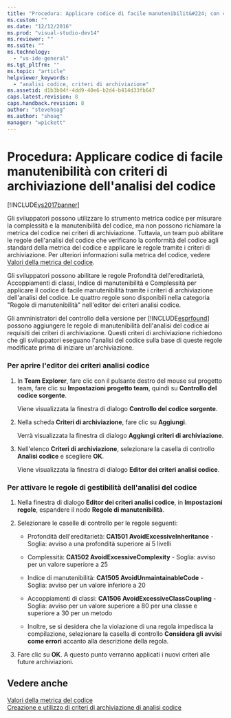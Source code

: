 ```yaml
---
title: "Procedura: Applicare codice di facile manutenibilit&#224; con criteri di archiviazione dell&#39;analisi del codice | Microsoft Docs"
ms.custom: ""
ms.date: "12/12/2016"
ms.prod: "visual-studio-dev14"
ms.reviewer: ""
ms.suite: ""
ms.technology: 
  - "vs-ide-general"
ms.tgt_pltfrm: ""
ms.topic: "article"
helpviewer_keywords: 
  - "analisi codice, criteri di archiviazione"
ms.assetid: d1b3b04f-4dd9-40e6-b2d4-b414d33fb647
caps.latest.revision: 8
caps.handback.revision: 8
author: "stevehoag"
ms.author: "shoag"
manager: "wpickett"
---
```

# Procedura: Applicare codice di facile manutenibilit&#224; con criteri di archiviazione dell&#39;analisi del codice
[!INCLUDE[vs2017banner](../code-quality/includes/vs2017banner.md)]

Gli sviluppatori possono utilizzare lo strumento metrica codice per misurare la complessità e la manutenibilità del codice, ma non possono richiamare la metrica del codice nei criteri di archiviazione.  Tuttavia, un team può abilitare le regole dell'analisi del codice che verificano la conformità del codice agli standard della metrica del codice e applicare le regole tramite i criteri di archiviazione.  Per ulteriori informazioni sulla metrica del codice, vedere [Valori della metrica del codice](../code-quality/code-metrics-values.md).  
  
 Gli sviluppatori possono abilitare le regole Profondità dell'ereditarietà, Accoppiamenti di classi, Indice di manutenibilità e Complessità per applicare il codice di facile manutenibilità tramite i criteri di archiviazione dell'analisi del codice.  Le quattro regole sono disponibili nella categoria "Regole di manutenibilità" nell'editor dei criteri analisi codice.  
  
 Gli amministratori del controllo della versione per [!INCLUDE[esprfound](../code-quality/includes/esprfound_md.md)] possono aggiungere le regole di manutenibilità dell'analisi del codice ai requisiti dei criteri di archiviazione.  Questi criteri di archiviazione richiedono che gli sviluppatori eseguano l'analisi del codice sulla base di queste regole modificate prima di iniziare un'archiviazione.  
  
### Per aprire l'editor dei criteri analisi codice  
  
1.  In **Team Explorer**, fare clic con il pulsante destro del mouse sul progetto team, fare clic su **Impostazioni progetto team**, quindi su **Controllo del codice sorgente**.  
  
     Viene visualizzata la finestra di dialogo **Controllo del codice sorgente**.  
  
2.  Nella scheda **Criteri di archiviazione**, fare clic su **Aggiungi**.  
  
     Verrà visualizzata la finestra di dialogo **Aggiungi criteri di archiviazione**.  
  
3.  Nell'elenco **Criteri di archiviazione**, selezionare la casella di controllo **Analisi codice** e scegliere **OK**.  
  
     Viene visualizzata la finestra di dialogo **Editor dei criteri analisi codice**.  
  
### Per attivare le regole di gestibilità dell'analisi del codice  
  
1.  Nella finestra di dialogo **Editor dei criteri analisi codice**, in **Impostazioni regole**, espandere il nodo **Regole di manutenibilità**.  
  
2.  Selezionare le caselle di controllo per le regole seguenti:  
  
    -   Profondità dell'ereditarietà: **CA1501 AvoidExcessiveInheritance** \- Soglia: avviso a una profondità superiore ai 5 livelli  
  
    -   Complessità: **CA1502 AvoidExcessiveComplexity** \- Soglia: avviso per un valore superiore a 25  
  
    -   Indice di manutenibilità: **CA1505 AvoidUnmaintainableCode** \- Soglia: avviso per un valore inferiore a 20  
  
    -   Accoppiamenti di classi: **CA1506 AvoidExcessiveClassCoupling** \- Soglia: avviso per un valore superiore a 80 per una classe e superiore a 30 per un metodo  
  
    -   Inoltre, se si desidera che la violazione di una regola impedisca la compilazione, selezionare la casella di controllo **Considera gli avvisi come errori** accanto alla descrizione della regola.  
  
3.  Fare clic su **OK**.  A questo punto verranno applicati i nuovi criteri alle future archiviazioni.  
  
## Vedere anche  
 [Valori della metrica del codice](../code-quality/code-metrics-values.md)   
 [Creazione e utilizzo di criteri di archiviazione di analisi codice](../code-quality/creating-and-using-code-analysis-check-in-policies.md)